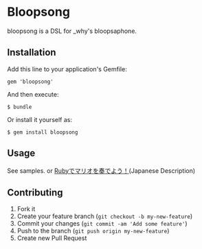 # Bloopsong

bloopsong is a DSL for _why's bloopsaphone.

## Installation

Add this line to your application's Gemfile:

    gem 'bloopsong'

And then execute:

    $ bundle

Or install it yourself as:

    $ gem install bloopsong

## Usage

See samples. or [Rubyでマリオを奏でよう！](http://melborne.github.com/2010/05/27/Ruby-_why-bloopsaphone/ "Rubyでマリオを奏でよう！")(Japanese Description)

## Contributing

1. Fork it
2. Create your feature branch (`git checkout -b my-new-feature`)
3. Commit your changes (`git commit -am 'Add some feature'`)
4. Push to the branch (`git push origin my-new-feature`)
5. Create new Pull Request
